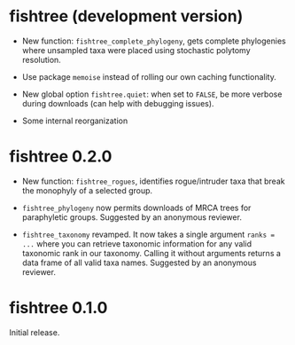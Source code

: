 # fishtree (development version)

* New function: `fishtree_complete_phylogeny`, gets complete phylogenies
  where unsampled taxa were placed using stochastic polytomy resolution.

* Use package `memoise` instead of rolling our own caching functionality.

* New global option `fishtree.quiet`: when set to `FALSE`, be more verbose
  during downloads (can help with debugging issues).

* Some internal reorganization

# fishtree 0.2.0

* New function: `fishtree_rogues`, identifies rogue/intruder taxa that break
  the monophyly of a selected group.

* `fishtree_phylogeny` now permits downloads of MRCA trees for paraphyletic
  groups. Suggested by an anonymous reviewer.

* `fishtree_taxonomy` revamped. It now takes a single argument `ranks = ...`
  where you can retrieve taxonomic information for any valid taxonomic rank
  in our taxonomy. Calling it without arguments returns a data frame of all
  valid taxa names. Suggested by an anonymous reviewer.

# fishtree 0.1.0

Initial release.
